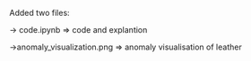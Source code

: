 Added two files:


-> code.ipynb => code and explantion


->anomaly_visualization.png => anomaly visualisation of leather
